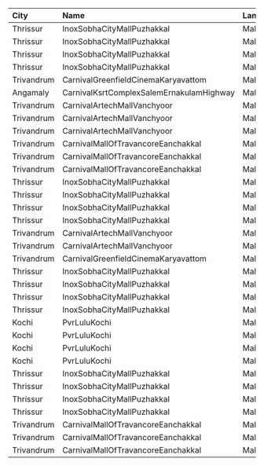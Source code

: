 | City       | Name                                     | Language  |  Time | Type             | Price | Capacity | Booked |
| :--------- | :--------------------------------------- | :-------- | ----: | :--------------- | ----: | -------: | -----: |
| Thrissur   | InoxSobhaCityMallPuzhakkal               | Malayalam | 11:00 | Club             |  130₹ |       33 |      0 |
| Thrissur   | InoxSobhaCityMallPuzhakkal               | Malayalam | 11:00 | Executive        |  100₹ |       11 |      0 |
| Thrissur   | InoxSobhaCityMallPuzhakkal               | Malayalam | 11:00 | RoyalRecliner    |  200₹ |        3 |      0 |
| Thrissur   | InoxSobhaCityMallPuzhakkal               | Malayalam | 11:00 | Royal            |  130₹ |        3 |      0 |
| Trivandrum | CarnivalGreenfieldCinemaKaryavattom      | Malayalam | 13:30 | ExecutiveOffline |  140₹ |      119 |     62 |
| Angamaly   | CarnivalKsrtComplexSalemErnakulamHighway | Malayalam | 13:45 | GoldOffline      |  130₹ |      202 |    105 |
| Trivandrum | CarnivalArtechMallVanchyoor              | Malayalam | 14:00 | ExecutiveOffline |  100₹ |       13 |      7 |
| Trivandrum | CarnivalArtechMallVanchyoor              | Malayalam | 14:00 | SilverOffline    |  150₹ |      151 |     83 |
| Trivandrum | CarnivalArtechMallVanchyoor              | Malayalam | 14:00 | GoldOffline      |  300₹ |       13 |      7 |
| Trivandrum | CarnivalMallOfTravancoreEanchakkal       | Malayalam | 14:15 | NormalOffline    |  100₹ |       18 |      9 |
| Trivandrum | CarnivalMallOfTravancoreEanchakkal       | Malayalam | 14:15 | ExecutiveOffline |  160₹ |       72 |     46 |
| Trivandrum | CarnivalMallOfTravancoreEanchakkal       | Malayalam | 14:15 | Silver           |  190₹ |      103 |     54 |
| Thrissur   | InoxSobhaCityMallPuzhakkal               | Malayalam | 16:25 | RoyalRecliner    |  290₹ |        5 |      0 |
| Thrissur   | InoxSobhaCityMallPuzhakkal               | Malayalam | 16:25 | Royal            |  170₹ |        2 |      0 |
| Thrissur   | InoxSobhaCityMallPuzhakkal               | Malayalam | 16:25 | Club             |  170₹ |       27 |      0 |
| Thrissur   | InoxSobhaCityMallPuzhakkal               | Malayalam | 16:25 | Executive        |  130₹ |       11 |      0 |
| Trivandrum | CarnivalArtechMallVanchyoor              | Malayalam | 19:00 | ExecutiveOffline |  100₹ |       26 |     13 |
| Trivandrum | CarnivalArtechMallVanchyoor              | Malayalam | 19:00 | SilverOffline    |  150₹ |      147 |    111 |
| Trivandrum | CarnivalGreenfieldCinemaKaryavattom      | Malayalam | 19:00 | ExecutiveOffline |  160₹ |      119 |     69 |
| Thrissur   | InoxSobhaCityMallPuzhakkal               | Malayalam | 19:10 | Club             |  170₹ |       23 |      0 |
| Thrissur   | InoxSobhaCityMallPuzhakkal               | Malayalam | 19:10 | Executive        |  130₹ |       11 |      0 |
| Thrissur   | InoxSobhaCityMallPuzhakkal               | Malayalam | 19:10 | RoyalRecliner    |  290₹ |        5 |      0 |
| Thrissur   | InoxSobhaCityMallPuzhakkal               | Malayalam | 19:10 | Royal            |  170₹ |        6 |      0 |
| Kochi      | PvrLuluKochi                             | Malayalam | 19:35 | Classic          |  110₹ |       39 |     22 |
| Kochi      | PvrLuluKochi                             | Malayalam | 19:35 | ClassicPlus      |  140₹ |       91 |     57 |
| Kochi      | PvrLuluKochi                             | Malayalam | 19:35 | Prime            |  160₹ |       68 |     43 |
| Kochi      | PvrLuluKochi                             | Malayalam | 19:35 | Recliner         |  290₹ |       10 |      7 |
| Thrissur   | InoxSobhaCityMallPuzhakkal               | Malayalam | 21:40 | Club             |  170₹ |       28 |      0 |
| Thrissur   | InoxSobhaCityMallPuzhakkal               | Malayalam | 21:40 | Executive        |  130₹ |       11 |      0 |
| Thrissur   | InoxSobhaCityMallPuzhakkal               | Malayalam | 21:40 | RoyalRecliner    |  290₹ |        5 |      0 |
| Thrissur   | InoxSobhaCityMallPuzhakkal               | Malayalam | 21:40 | Royal            |  170₹ |        4 |      0 |
| Trivandrum | CarnivalMallOfTravancoreEanchakkal       | Malayalam | 22:15 | NormalOffline    |  100₹ |       17 |     12 |
| Trivandrum | CarnivalMallOfTravancoreEanchakkal       | Malayalam | 22:15 | ExecutiveOffline |  160₹ |      193 |    105 |
| Trivandrum | CarnivalMallOfTravancoreEanchakkal       | Malayalam | 22:15 | Silver           |  190₹ |       97 |     51 |